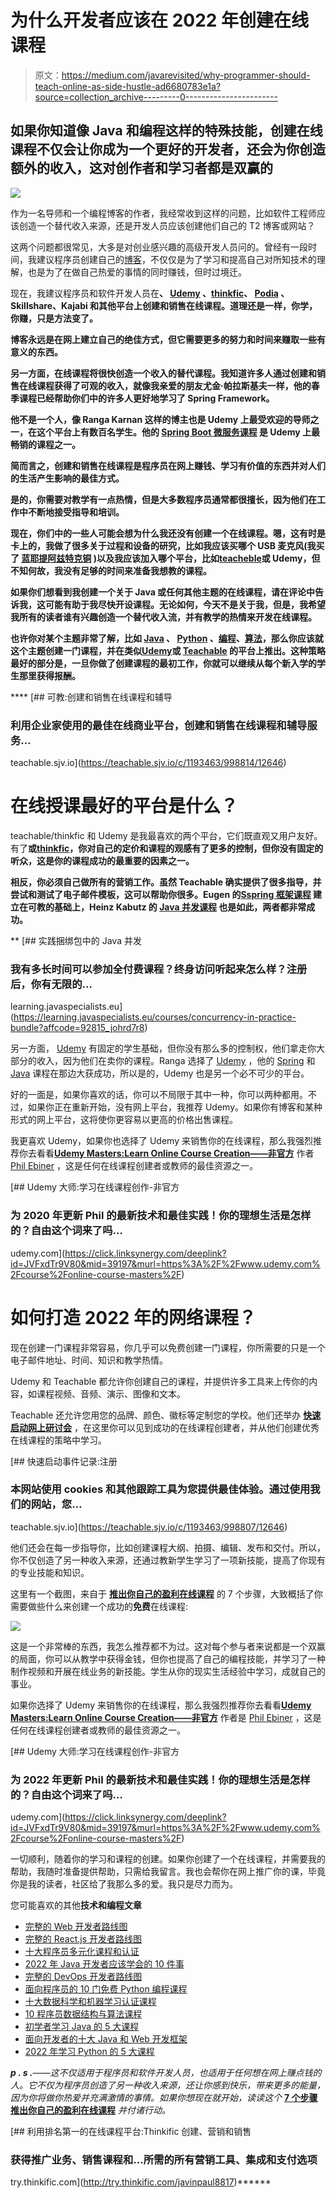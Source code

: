 # 为什么开发者应该在 2022 年创建在线课程

> 原文：<https://medium.com/javarevisited/why-programmer-should-teach-online-as-side-hustle-ad6680783e1a?source=collection_archive---------0----------------------->

## 如果你知道像 Java 和编程这样的特殊技能，创建在线课程不仅会让你成为一个更好的开发者，还会为你创造额外的收入，这对创作者和学习者都是双赢的

[![](img/1038d635336bdcfdac83ff657065595b.png)](https://click.linksynergy.com/deeplink?id=JVFxdTr9V80&mid=39197&murl=https%3A%2F%2Fwww.udemy.com%2Fcourse%2Fonline-course-masters%2F)

作为一名导师和一个编程博客的作者，我经常收到这样的问题，比如软件工程师应该创造一个替代收入来源，还是开发人员应该创建他们自己的 T2 博客或网站？

这两个问题都很常见，大多是对创业感兴趣的高级开发人员问的。曾经有一段时间，我建议程序员创建自己的[博客](https://dev.to/javinpaul/why-sofware-developers-should-create-online-courses-as-a-side-hustle-3011)，不仅仅是为了学习和提高自己对所知技术的理解，也是为了在做自己热爱的事情的同时赚钱，但时过境迁。

现在，我建议程序员和软件开发人员在[](https://teachable.sjv.io/c/1193463/998814/12646)**、 [**Udemy**](https://click.linksynergy.com/fs-bin/click?id=JVFxdTr9V80&offerid=323058.9409&type=3&subid=0) 、[**thinkfic**](http://try.thinkific.com/javinpaul8817)、 [**Podia**](https://podia.sjv.io/c/3294490/1274189/15666?u=https%3A%2F%2Fwww.podia.com%2F) 、Skillshare、Kajabi 和其他平台上创建和销售在线课程。道理还是一样，你学，你赚，只是方法变了。**

**博客永远是在网上建立自己的绝佳方式，但它需要更多的努力和时间来赚取一些有意义的东西。**

**另一方面，在线课程将很快创造一个收入的替代课程。我知道许多人通过创建和销售在线课程获得了可观的收入，就像我亲爱的朋友尤金·帕拉斯基夫一样，他的春季课程已经帮助你们中的许多人更好地学习了 Spring Framework。**

**他不是一个人，像 Ranga Karnan 这样的博主也是 Udemy 上最受欢迎的导师之一，在这个平台上有数百名学生。他的 [**Spring Boot 微服务课程**](https://click.linksynergy.com/deeplink?id=JVFxdTr9V80&mid=39197&murl=https%3A%2F%2Fwww.udemy.com%2Fmicroservices-with-spring-boot-and-spring-cloud%2F) 是 Udemy 上最畅销的课程之一。**

**简而言之，创建和销售在线课程是程序员在网上赚钱、学习有价值的东西并对人们的生活产生影响的最佳方式。**

**是的，你需要对教学有一点热情，但是大多数程序员通常都很擅长，因为他们在工作中不断地接受指导和培训。**

**现在，你们中的一些人可能会想为什么我还没有创建一个在线课程。嗯，这有时是卡上的，我做了很多关于过程和设备的研究，比如我应该买哪个 USB 麦克风(我买了 [**蓝耶提阿兹特克铜**](https://www.amazon.com/Blue-Yeti-USB-Microphone-Copper/dp/B07CY5HS72?tag=javamysqlanta-20) )以及我应该加入哪个平台，比如[**teacheble**](https://teachable.sjv.io/c/1193463/998814/12646)或 Udemy，但不知何故，我没有足够的时间来准备我想教的课程。**

**如果你们想看到我创建一个关于 Java 或任何其他主题的在线课程，请在评论中告诉我，这可能有助于我尽快开设课程。无论如何，今天不是关于我，但是，我希望我所有的读者谁有兴趣创造一个替代收入流，并有教学的热情来开发在线课程。**

**也许你对某个主题非常了解，比如 [Java](/javarevisited/10-free-courses-to-learn-java-in-2019-22d1f33a3915?source=collection_home---4------8-----------------------) 、 [Python](/@javinpaul/8-projects-you-can-buil-to-learn-python-in-2020-251dd5350d56) 、[编程](/javarevisited/5-best-programming-languages-to-get-a-sofware-developer-job-in-google-3d8c83c444d6?source=collection_home---4------0-----------------------)、[算法](/javarevisited/10-best-books-for-data-structure-and-algorithms-for-beginners-in-java-c-c-and-python-5e3d9b478eb1)，那么你应该就这个主题创建一门课程，并在类似[**Udemy**](https://javarevisited.blogspot.com/2019/09/codecademy-vs-udemy-vs-onemonth-which-is-better-for-learning-code.html)**或 [**Teachable**](https://teachable.sjv.io/c/1193463/998814/12646) 的平台上推出。这种策略最好的部分是，一旦你做了创建课程的最初工作，你就可以继续从每个新入学的学生那里获得报酬。****

****[](https://teachable.sjv.io/c/1193463/998814/12646) [## 可教:创建和销售在线课程和辅导

### 利用企业家使用的最佳在线商业平台，创建和销售在线课程和辅导服务…

teachable.sjv.io](https://teachable.sjv.io/c/1193463/998814/12646) 

# 在线授课最好的平台是什么？

teachable/thinkfic 和 Udemy 是我最喜欢的两个平台，它们既直观又用户友好。有了[](https://teachable.sjv.io/c/1193463/998814/12646)**或[**thinkfic**](http://try.thinkific.com/javinpaul8817)，你对自己的定价和课程的观感有了更多的控制，但你没有固定的听众，这是你的课程成功的最重要的因素之一。**

**相反，你必须自己做所有的营销工作。虽然 Teachable 确实提供了很多指导，并尝试和测试了电子邮件模板，这可以帮助你很多。Eugen 的[S**spring 框架课程**](http://courses.baeldung.com/?affcode=22136_bkwjs9xa) 建立在可教的基础上，Heinz Kabutz 的 [**Java 并发课程**](https://learning.javaspecialists.eu/courses/concurrency-in-practice-bundle?affcode=92815_johrd7r8) 也是如此，两者都非常成功。**

**[](https://learning.javaspecialists.eu/courses/concurrency-in-practice-bundle?affcode=92815_johrd7r8) [## 实践捆绑包中的 Java 并发

### 我有多长时间可以参加全付费课程？终身访问听起来怎么样？注册后，你有无限的…

learning.javaspecialists.eu](https://learning.javaspecialists.eu/courses/concurrency-in-practice-bundle?affcode=92815_johrd7r8) 

另一方面， [Udemy](https://click.linksynergy.com/fs-bin/click?id=JVFxdTr9V80&offerid=323058.9409&type=3&subid=0) 有固定的学生基础，但你没有那么多的控制权，他们拿走你大部分的收入，因为他们在卖你的课程。Ranga 选择了 [Udemy](/javarevisited/100-free-programming-and-web-development-courses-on-udemy-free-resource-center-3f8415eb5e6f) ，他的 [Spring](/javarevisited/10-advanced-spring-boot-courses-for-experienced-java-developers-5e57606816bd?source=collection_home---4------0-----------------------) 和 [Java](/javarevisited/top-5-java-online-courses-for-beginners-best-of-lot-1e1e240a758) 课程在那边大获成功，所以是的，Udemy 也是另一个必不可少的平台。

好的一面是，如果你喜欢的话，你可以不局限于其中一种，你可以两种都用。不过，如果你正在重新开始，没有网上平台，我推荐 Udemy。如果你有博客和某种形式的网上平台，这将使你更容易以更高的价格出售课程。

我更喜欢 Udemy，如果你也选择了 Udemy 来销售你的在线课程，那么我强烈推荐你去看看[**Udemy Masters:Learn Online Course Creation——非官方**](https://click.linksynergy.com/deeplink?id=JVFxdTr9V80&mid=39197&murl=https%3A%2F%2Fwww.udemy.com%2Fcourse%2Fonline-course-masters%2F) 作者 [Phil Ebiner](https://medium.com/u/e104d75dc0ea?source=post_page-----ad6680783e1a--------------------------------) ，这是任何在线课程创建者或教师的最佳资源之一。

[](https://click.linksynergy.com/deeplink?id=JVFxdTr9V80&mid=39197&murl=https%3A%2F%2Fwww.udemy.com%2Fcourse%2Fonline-course-masters%2F) [## Udemy 大师:学习在线课程创作-非官方

### 为 2020 年更新 Phil 的最新技术和最佳实践！你的理想生活是怎样的？自由这个词来了吗…

udemy.com](https://click.linksynergy.com/deeplink?id=JVFxdTr9V80&mid=39197&murl=https%3A%2F%2Fwww.udemy.com%2Fcourse%2Fonline-course-masters%2F) 

# 如何打造 2022 年的网络课程？

现在创建一门课程非常容易，你几乎可以免费创建一门课程，你所需要的只是一个电子邮件地址、时间、知识和教学热情。

Udemy 和 Teachable 都允许你创建自己的课程，并提供许多工具来上传你的内容，如课程视频、音频、演示、图像和文本。

Teachable 还允许您用您的品牌、颜色、徽标等定制您的学校。他们还举办 [**快速启动网上研讨会**](https://teachable.sjv.io/c/1193463/998807/12646) ，在这里你可以见到成功的在线课程创建者，并从他们创建优秀在线课程的策略中学习。

[](https://teachable.sjv.io/c/1193463/998807/12646) [## 快速启动事件记录:注册

### 本网站使用 cookies 和其他跟踪工具为您提供最佳体验。通过使用我们的网站，您…

teachable.sjv.io](https://teachable.sjv.io/c/1193463/998807/12646) 

他们还会在每一步指导你，比如创建课程大纲、拍摄、编辑、发布和交付。所以，你不仅创造了另一种收入来源，还通过教新学生学习了一项新技能，提高了你现有的专业技能和知识。

这里有一个截图，来自于 [**推出你自己的盈利在线课程**](https://teachable.sjv.io/c/1193463/1014938/12646) 的 7 个步骤，大致概括了你需要做些什么来创建一个成功的**免费**在线课程:

[![](img/3b6857ab462f0ad2878ec55f801f34a9.png)](https://teachable.sjv.io/c/1193463/1014938/12646)

这是一个非常棒的东西，我怎么推荐都不为过。这对每个参与者来说都是一个双赢的局面，你可以从教学中获得金钱，但你也提高了自己的编程技能，并学习了一种制作视频和开展在线业务的新技能。学生从你的现实生活经验中学习，成就自己的事业。

如果你选择了 Udemy 来销售你的在线课程，那么我强烈推荐你去看看[**Udemy Masters:Learn Online Course Creation——非官方**](https://click.linksynergy.com/deeplink?id=JVFxdTr9V80&mid=39197&murl=https%3A%2F%2Fwww.udemy.com%2Fcourse%2Fonline-course-masters%2F) 作者是 [Phil Ebiner](https://medium.com/u/e104d75dc0ea?source=post_page-----ad6680783e1a--------------------------------) ，这是任何在线课程创建者或教师的最佳资源之一。

[](https://click.linksynergy.com/deeplink?id=JVFxdTr9V80&mid=39197&murl=https%3A%2F%2Fwww.udemy.com%2Fcourse%2Fonline-course-masters%2F) [## Udemy 大师:学习在线课程创作-非官方

### 为 2022 年更新 Phil 的最新技术和最佳实践！你的理想生活是怎样的？自由这个词来了吗…

udemy.com](https://click.linksynergy.com/deeplink?id=JVFxdTr9V80&mid=39197&murl=https%3A%2F%2Fwww.udemy.com%2Fcourse%2Fonline-course-masters%2F) 

一切顺利，随着你的学习和课程的创建。如果你创建了一个在线课程，并需要我的帮助，我随时准备提供帮助，只需给我留言。我也会帮你在网上推广你的课，毕竟你是我的读者，社区给了我那么多的爱。我只是尽力而为。

您可能喜欢的其他**技术和编程文章**

*   [完整的 Web 开发者路线图](https://hackernoon.com/the-2019-web-developer-roadmap-ab89ac3c380e)
*   [完整的 React.js 开发者路线图](https://javarevisited.blogspot.com/2018/10/the-2018-react-developer-roadmap.html)
*   [十大程序员多元化课程和认证](https://javarevisited.blogspot.com/2017/12/top-10-pluralsight-courses-java-and-web-developers.html)
*   [2022 年 Java 开发者应该学会的 10 件事](https://javarevisited.blogspot.com/2017/12/10-things-java-programmers-should-learn.html#axzz5atl0BngO)
*   [完整的 DevOps 开发者路线图](https://dev.to/javinpaul/the-2019-devops-engineering-roadmap-2klc)
*   [面向程序员的 10 门免费 Python 编程课程](https://hackernoon.com/10-free-python-programming-courses-for-beginners-to-learn-online-38312f3b9912)
*   [十大数据科学和机器学习认证课程](https://hackernoon.com/10-machine-learning-data-science-and-deep-learning-courses-for-programmers-7edc56078cde)
*   [10 程序员数据结构与算法课程](https://www.java67.com/2019/02/top-10-free-algorithms-and-data.html)
*   [初学者学习 Java 的 5 大课程](https://javarevisited.blogspot.com/2018/05/top-5-java-courses-for-beginners-to-learn-online.html)
*   [面向开发者的十大 Java 和 Web 开发框架](http://javarevisited.blogspot.sg/2018/01/top-10-udemy-courses-for-java-and-web-developers.html)
*   [2022 年学习 Python 的 5 大课程](/better-programming/top-5-courses-to-learn-python-in-2018-best-of-lot-26644a99e7ec)

***p . s .****——这不仅适用于程序员和软件开发人员，也适用于任何想在网上赚点钱的人。它不仅为程序员创造了另一种收入来源，还让你感到快乐，带来更多的能量，因为你将做你热爱并充满激情的事情。如果你想现在就开始，读读这个* [**7 个步骤推出你自己的盈利在线课程**](https://teachable.sjv.io/c/1193463/1014938/12646) *并付诸行动。*

[](http://try.thinkific.com/javinpaul8817) [## 利用排名第一的在线课程平台:Thinkific 创建、营销和销售

### 获得推广业务、销售课程和…所需的所有营销工具、集成和支付选项

try.thinkific.com](http://try.thinkific.com/javinpaul8817)******